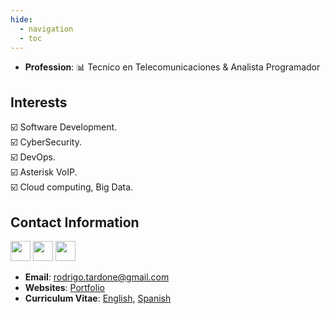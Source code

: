 ```yaml
---
hide:
  - navigation
  - toc
---
```



* **Profession**: 📊 Tecnico en Telecomunicaciones & Analista Programador

## Interests

☑️ Software Development.  <br>
☑️ CyberSecurity. <br> 
☑️ DevOps.  <br>
☑️ Asterisk VoIP.  <br>
☑️ Cloud computing, Big Data.

## Contact Information

<p align="left"> 
<a href="https://www.github.com/rorro128" target="_blank" rel="noreferrer"><img src="https://icones.pro/wp-content/uploads/2021/06/icone-github-orange.png" width="32" height="32" /></a>
<a href="https://www.linkedin.com/in/rodrigo-tardone-díaz-a5938321" target="_blank" rel="noreferrer"><img src="https://www.pngmart.com/files/21/Linkedin-PNG-Clipart.png" width="32" height="32" /></a> 
<a href="https://www.instagram.com/_3n0dr4t_/" target="_blank" rel="noreferrer"><img src="https://icones.pro/wp-content/uploads/2021/02/instagram-icone-orange.png" width="32" height="32" /></a>
</p>

- **Email**: rodrigo.tardone@gmail.com
- **Websites**: [Portfolio](https://rorro128.github.io/rtdclass01/about/)
- **Curriculum Vitae**: [English](), [Spanish]()